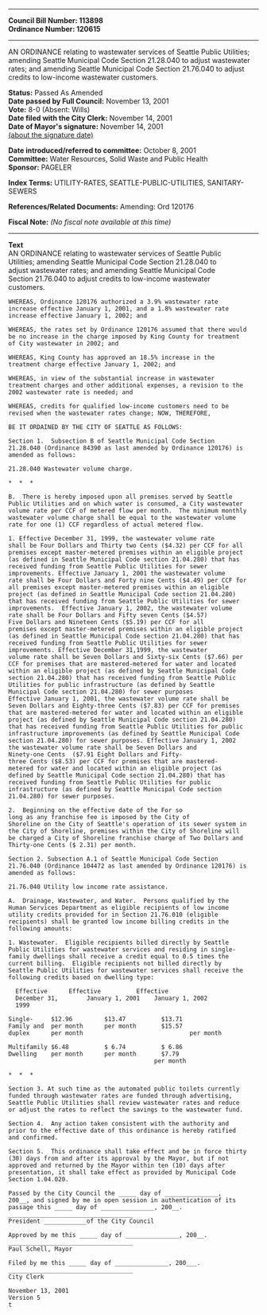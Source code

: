 * * * * *  
  
**Council Bill Number: [](#h0)[](#h2)113898**   
**Ordinance Number: 120615**  
  
* * * * *  
  
AN ORDINANCE relating to wastewater services of Seattle Public Utilities; amending Seattle Municipal Code Section 21.28.040 to adjust wastewater rates; and amending Seattle Municipal Code Section 21.76.040 to adjust credits to low-income wastewater customers.  
  
**Status:** Passed As Amended   
**Date passed by Full Council:** November 13, 2001   
**Vote:** 8-0 (Absent: Wills)   
**Date filed with the City Clerk:** November 14, 2001   
**Date of Mayor's signature:** November 14, 2001   
[(about the signature date)](/~public/approvaldate.htm)   
  
  
**Date introduced/referred to committee:** October 8, 2001   
**Committee:** Water Resources, Solid Waste and Public Health   
**Sponsor:** PAGELER   
  
**Index Terms:** UTILITY-RATES, SEATTLE-PUBLIC-UTILITIES, SANITARY-SEWERS  
  
**References/Related Documents:** Amending: Ord 120176  
  
**Fiscal Note:** *(No fiscal note available at this time)*  
  
* * * * *  
  
**Text**  
    AN ORDINANCE relating to wastewater services of Seattle Public  
    Utilities; amending Seattle Municipal Code Section 21.28.040 to  
    adjust wastewater rates; and amending Seattle Municipal Code  
    Section 21.76.040 to adjust credits to low-income wastewater  
    customers.  
  
    WHEREAS, Ordinance 120176 authorized a 3.9% wastewater rate  
    increase effective January 1, 2001, and a 1.8% wastewater rate  
    increase effective January 1, 2002; and  
  
    WHEREAS, the rates set by Ordinance 120176 assumed that there would  
    be no increase in the charge imposed by King County for treatment  
    of City wastewater in 2002; and  
  
    WHEREAS, King County has approved an 18.5% increase in the  
    treatment charge effective January 1, 2002; and  
  
    WHEREAS, in view of the substantial increase in wastewater  
    treatment charges and other additional expenses, a revision to the  
    2002 wastewater rate is needed; and  
  
    WHEREAS, credits for qualified low-income customers need to be  
    revised when the wastewater rates change; NOW, THEREFORE,  
  
    BE IT ORDAINED BY THE CITY OF SEATTLE AS FOLLOWS:  
  
    Section 1.  Subsection B of Seattle Municipal Code Section  
    21.28.040 (Ordinance 84390 as last amended by Ordinance 120176) is  
    amended as follows:  
  
    21.28.040 Wastewater volume charge.  
  
    *  *  *  
  
    B.  There is hereby imposed upon all premises served by Seattle  
    Public Utilities and on which water is consumed, a City wastewater  
    volume rate per CCF of metered flow per month.  The minimum monthly  
    wastewater volume charge shall be equal to the wastewater volume  
    rate for one (1) CCF regardless of actual metered flow.  
  
    1. Effective December 31, 1999, the wastewater volume rate  
    shall be Four Dollars and Thirty two Cents ($4.32) per CCF for all  
    premises except master-metered premises within an eligible project  
    (as defined in Seattle Municipal Code section 21.04.280) that has  
    received funding from Seattle Public Utilities for sewer  
    improvements. Effective January 1, 2001 the wastewater volume  
    rate shall be Four Dollars and Forty nine Cents ($4.49) per CCF for  
    all premises except master-metered premises within an eligible  
    project (as defined in Seattle Municipal Code section 21.04.280)  
    that has received funding from Seattle Public Utilities for sewer  
    improvements.  Effective January 1, 2002, the wastewater volume  
    rate shall be Four Dollars and Fifty seven Cents ($4.57)   
    Five Dollars and Nineteen Cents ($5.19) per CCF for all  
    premises except master-metered premises within an eligible project  
    (as defined in Seattle Municipal Code section 21.04.280) that has  
    received funding from Seattle Public Utilities for sewer  
    improvements. Effective December 31,1999, the wastewater  
    volume rate shall be Seven Dollars and Sixty-six Cents ($7.66) per  
    CCF for premises that are mastered-metered for water and located  
    within an eligible project (as defined by Seattle Municipal Code  
    section 21.04.280) that has received funding from Seattle Public  
    Utilities for public infrastructure (as defined by Seattle  
    Municipal Code section 21.04.280) for sewer purposes  
    Effective January 1, 2001, the wastewater volume rate shall be  
    Seven Dollars and Eighty-three Cents ($7.83) per CCF for premises  
    that are mastered-metered for water and located within an eligible  
    project (as defined by Seattle Municipal Code section 21.04.280)  
    that has received funding from Seattle Public Utilities for public  
    infrastructure improvements (as defined by Seattle Municipal Code  
    section 21.04.280) for sewer purposes. Effective January 1, 2002  
    the wastewater volume rate shall be Seven Dollars and  
    Ninety-one Cents  ($7.91 Eight Dollars and Fifty-  
    three Cents ($8.53) per CCF for premises that are mastered-  
    metered for water and located within an eligible project (as  
    defined by Seattle Municipal Code section 21.04.280) that has  
    received funding from Seattle Public Utilities for public  
    infrastructure (as defined by Seattle Municipal Code section  
    21.04.280) for sewer purposes.  
  
    2.  Beginning on the effective date of the For so  
    long as any franchise fee is imposed by the City of  
    Shoreline on the City of Seattle's operation of its sewer system in  
    the City of Shoreline, premises within the City of Shoreline will  
    be charged a City of Shoreline franchise charge of Two Dollars and  
    Thirty-one Cents ($ 2.31) per month.  
  
    Section 2. Subsection A.1 of Seattle Municipal Code Section  
    21.76.040 (Ordinance 104472 as last amended by Ordinance 120176) is  
    amended as follows:  
  
    21.76.040 Utility low income rate assistance.  
  
    A.  Drainage, Wastewater, and Water.  Persons qualified by the  
    Human Services Department as eligible recipients of low income  
    utility credits provided for in Section 21.76.010 (eligible  
    recipients) shall be granted low income billing credits in the  
    following amounts:  
  
    1. Wastewater.  Eligible recipients billed directly by Seattle  
    Public Utilities for wastewater services and residing in single-  
    family dwellings shall receive a credit equal to 0.5 times the  
    current billing.  Eligible recipients not billed directly by  
    Seattle Public Utilities for wastewater services shall receive the  
    following credits based on dwelling type:  
  
      Effective      Effective          Effective  
      December 31,        January 1, 2001    January 1, 2002  
      1999  
  
    Single-     $12.96         $13.47          $13.71  
    Family and  per month      per month       $15.57  
    duplex      per month                              per month  
  
    Multifamily $6.48          $ 6.74          $ 6.86  
    Dwelling    per month      per month       $7.79  
                                             per month  
  
    *  *  *  
  
    Section 3. At such time as the automated public toilets currently  
    funded through wastewater rates are funded through advertising,  
    Seattle Public Utilities shall review wastewater rates and reduce  
    or adjust the rates to reflect the savings to the wastewater fund.  
  
    Section 4.  Any action taken consistent with the authority and  
    prior to the effective date of this ordinance is hereby ratified  
    and confirmed.  
  
    Section 5.  This ordinance shall take effect and be in force thirty  
    (30) days from and after its approval by the Mayor, but if not  
    approved and returned by the Mayor within ten (10) days after  
    presentation, it shall take effect as provided by Municipal Code  
    Section 1.04.020.  
  
    Passed by the City Council the _____ day of _______________,  
    200__, and signed by me in open session in authentication of its  
    passage this _____ day of _______________, 200__.  
    ___________________________________  
    President ____________of the City Council  
  
    Approved by me this _____ day of _______________, 200__.  
    ___________________________________  
    Paul Schell, Mayor  
  
    Filed by me this _____ day of _______________, 200___.  
    ___________________________________  
    City Clerk  
  
    November 13, 2001  
    Version 5  
    t  
